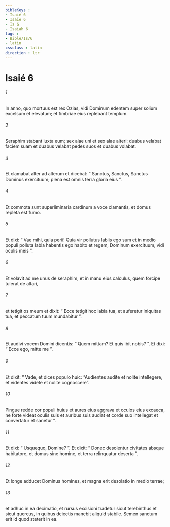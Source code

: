 ```yaml
---
bibleKeys : 
- Isaié 6
- Isaïe 6
- Is 6
- Isaiah 6
tags : 
- Bible/Is/6
- latin
cssclass : latin
direction : ltr
---
```


# Isaié 6

###### 1
In anno, quo mortuus est rex Ozias, vidi Dominum edentem super solium excelsum et elevatum; et fimbriae eius replebant templum. 
###### 2
Seraphim stabant iuxta eum; sex alae uni et sex alae alteri: duabus velabat faciem suam et duabus velabat pedes suos et duabus volabat. 
###### 3
Et clamabat alter ad alterum et dicebat: “ Sanctus, Sanctus, Sanctus Dominus exercituum; plena est omnis terra gloria eius ”.
###### 4
Et commota sunt superliminaria cardinum a voce clamantis, et domus repleta est fumo.
###### 5
Et dixi: “ Vae mihi, quia perii! Quia vir pollutus labiis ego sum et in medio populi polluta labia habentis ego habito et regem, Dominum exercituum, vidi oculis meis ”.
###### 6
Et volavit ad me unus de seraphim, et in manu eius calculus, quem forcipe tulerat de altari, 
###### 7
et tetigit os meum et dixit: “ Ecce tetigit hoc labia tua, et auferetur iniquitas tua, et peccatum tuum mundabitur ”.
###### 8
Et audivi vocem Domini dicentis: “ Quem mittam? Et quis ibit nobis? ”. Et dixi: “ Ecce ego, mitte me ”. 
###### 9
Et dixit: “ Vade, et dices populo huic: “Audientes audite et nolite intellegere, et videntes videte et nolite cognoscere”.
###### 10
Pingue redde cor populi huius et aures eius aggrava et oculos eius excaeca, ne forte videat oculis suis et auribus suis audiat et corde suo intellegat et convertatur et sanetur ”.
###### 11
Et dixi: “ Usquequo, Domine? ”. Et dixit: “ Donec desolentur civitates absque habitatore, et domus sine homine, et terra relinquatur deserta ”.
###### 12
Et longe adducet Dominus homines, et magna erit desolatio in medio terrae;
###### 13
et adhuc in ea decimatio, et rursus excisioni tradetur sicut terebinthus et sicut quercus, in quibus deiectis manebit aliquid stabile. Semen sanctum erit id quod steterit in ea.
